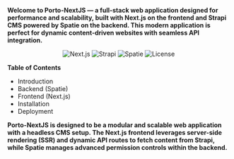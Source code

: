 **Welcome to Porto-NextJS — a full-stack web application designed for performance and scalability, built with Next.js on the frontend and Strapi CMS powered by Spatie on the backend. This modern application is perfect for dynamic content-driven websites with seamless API integration.**

<p align="center"> <img src="https://img.shields.io/badge/Next.js-Frontend-blue" alt="Next.js"> <img src="https://img.shields.io/badge/Strapi-Backend-purple" alt="Strapi"> <img src="https://img.shields.io/badge/Spatie-Permissions-orange" alt="Spatie"> <img src="https://img.shields.io/badge/license-MIT-green.svg" alt="License"> </p>

**Table of Contents**

- Introduction
- Backend (Spatie)
- Frontend (Next.js)
- Installation
- Deployment

**Porto-NextJS is designed to be a modular and scalable web application with a headless CMS setup. The Next.js frontend leverages server-side rendering (SSR) and dynamic API routes to fetch content from Strapi, while Spatie manages advanced permission controls within the backend.**
